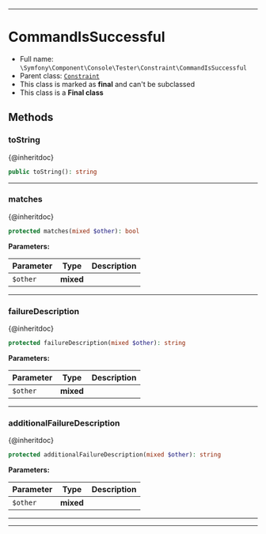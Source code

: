 ***

# CommandIsSuccessful





* Full name: `\Symfony\Component\Console\Tester\Constraint\CommandIsSuccessful`
* Parent class: [`Constraint`](../../../../../PHPUnit/Framework/Constraint/Constraint.md)
* This class is marked as **final** and can't be subclassed
* This class is a **Final class**




## Methods


### toString

{@inheritdoc}

```php
public toString(): string
```











***

### matches

{@inheritdoc}

```php
protected matches(mixed $other): bool
```








**Parameters:**

| Parameter | Type | Description |
|-----------|------|-------------|
| `$other` | **mixed** |  |




***

### failureDescription

{@inheritdoc}

```php
protected failureDescription(mixed $other): string
```








**Parameters:**

| Parameter | Type | Description |
|-----------|------|-------------|
| `$other` | **mixed** |  |




***

### additionalFailureDescription

{@inheritdoc}

```php
protected additionalFailureDescription(mixed $other): string
```








**Parameters:**

| Parameter | Type | Description |
|-----------|------|-------------|
| `$other` | **mixed** |  |




***


***

